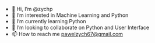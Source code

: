 - 👋 Hi, I’m @zychp
- 👀 I’m interested in Machine Learning and Python
- 🌱 I’m currently learning Python
- 💞️ I’m looking to collaborate on Python and User Interface
- 📫 How to reach me pawelzych67@gmail.com

<!---
zychp/zychp is a ✨ special ✨ repository because its `README.md` (this file) appears on your GitHub profile.
You can click the Preview link to take a look at your changes.
--->
